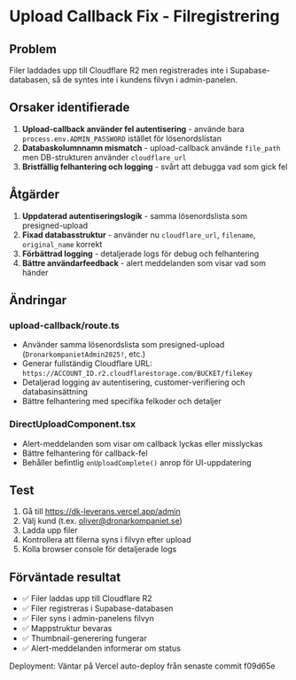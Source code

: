 # Upload Callback Fix - Filregistrering

## Problem
Filer laddades upp till Cloudflare R2 men registrerades inte i Supabase-databasen, så de syntes inte i kundens filvyn i admin-panelen.

## Orsaker identifierade
1. **Upload-callback använder fel autentisering** - använde bara `process.env.ADMIN_PASSWORD` istället för lösenordslistan
2. **Databaskolumnnamn mismatch** - upload-callback använde `file_path` men DB-strukturen använder `cloudflare_url`
3. **Bristfällig felhantering och logging** - svårt att debugga vad som gick fel

## Åtgärder
1. **Uppdaterad autentiseringslogik** - samma lösenordslista som presigned-upload
2. **Fixad databasstruktur** - använder nu `cloudflare_url`, `filename`, `original_name` korrekt
3. **Förbättrad logging** - detaljerade logs för debug och felhantering
4. **Bättre användarfeedback** - alert meddelanden som visar vad som händer

## Ändringar

### upload-callback/route.ts
- Använder samma lösenordslista som presigned-upload (`DronarkompanietAdmin2025!`, etc.)
- Generar fullständig Cloudflare URL: `https://ACCOUNT_ID.r2.cloudflarestorage.com/BUCKET/fileKey`
- Detaljerad logging av autentisering, customer-verifiering och databasinsättning
- Bättre felhantering med specifika felkoder och detaljer

### DirectUploadComponent.tsx  
- Alert-meddelanden som visar om callback lyckas eller misslyckas
- Bättre felhantering för callback-fel
- Behåller befintlig `onUploadComplete()` anrop för UI-uppdatering

## Test
1. Gå till https://dk-leverans.vercel.app/admin
2. Välj kund (t.ex. oliver@dronarkompaniet.se)
3. Ladda upp filer
4. Kontrollera att filerna syns i filvyn efter upload
5. Kolla browser console för detaljerade logs

## Förväntade resultat
- ✅ Filer laddas upp till Cloudflare R2
- ✅ Filer registreras i Supabase-databasen 
- ✅ Filer syns i admin-panelens filvyn
- ✅ Mappstruktur bevaras
- ✅ Thumbnail-generering fungerar
- ✅ Alert-meddelanden informerar om status

Deployment: Väntar på Vercel auto-deploy från senaste commit f09d65e
